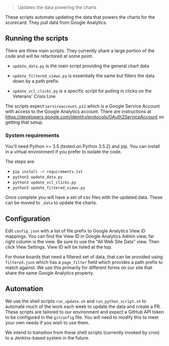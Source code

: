> Updates the data powering the charts

These scripts automate updating the data that powers the charts for the scorecard. They pull data from Google Analytics.

## Running the scripts

There are three main scripts. They currently share a large portion of the code and will be refactored at some point.

- `update_data.py` is the main script providing the general chart data

- `update_filtered_views.py` is essentially the same but filters the data down by a path prefix.

- `update_vcl_clicks.py` is a specific script for pulling in clicks on the Veterans' Crisis Line

The scripts expect `serviceaccount.p12` which is a Google Service Account with access to the Google Analytics account. There are instructions at https://developers.google.com/identity/protocols/OAuth2ServiceAccount on getting that setup.

### System requirements

You'll need Python >= 3.5 (tested on Python 3.5.2) and pip. You can install in a virtual environment if you prefer to isolate the code.

The steps are:
 - `pip install -r requirements.txt`
 - `python3 update_data.py`
 - `python3 update_vcl_clicks.py`
 - `python3 update_filtered_views.py`

 Once complete you will have a set of csv files with the updated data. These can be moved to `_data` to update the charts.

## Configuration

Edit `config.json` with a list of file prefix to Google Analytics View ID mappings. You can find the View ID in Google Analytics Admin view, far right column is the view. Be sure to use the "All Web Site Data" view. Then click View Settings. View ID will be listed at the top.

For those boards that need a filtered set of data, that can be provided using `filtered.json` which has a `page_filter` field which provides a path prefix to match against. We use this primarily for different forms on our site that share the same Google Analytics property.

## Automation

We use the shell scripts `run_update.sh` and `run_python_script.sh` to automate much of the work each week to update the data and create a PR. These scripts are tailored to our environment and expect a GitHub API token to be configured in the `gitconfig` file. You will need to modify this to meet your own needs if you wish to use them.

We intend to transition from these shell scripts (currently invoked by cron) to a Jenkins-based system in the future.
